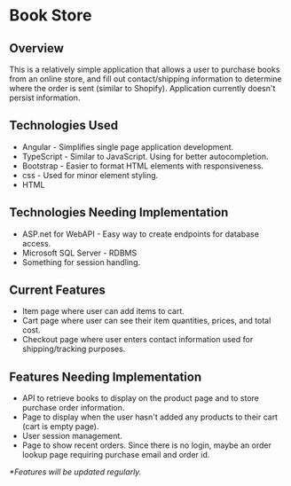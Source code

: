 <h1>Book Store</h1>
<h2>Overview</h2>
<p>This is a relatively simple application that allows a user to purchase books from an online store, and fill out contact/shipping information to determine where the order is sent (similar to Shopify). Application currently doesn't persist information.</p>
<h2>Technologies Used</h2>
<ul>
  <li>Angular - Simplifies single page application development.</li>
  <li>TypeScript - Similar to JavaScript. Using for better autocompletion.</li>
  <li>Bootstrap - Easier to format HTML elements with responsiveness.</li>
  <li>css - Used for minor element styling.</li>
  <li>HTML</li>
</ul>
<h2>Technologies Needing Implementation</h2>
<ul>
  <li>ASP.net for WebAPI - Easy way to create endpoints for database access.</li>
  <li>Microsoft SQL Server - RDBMS</li>
  <li>Something for session handling.</li>
</ul>

<h2>Current Features</h2>
<ul>
  <li>Item page where user can add items to cart.</li>
  <li>Cart page where user can see their item quantities, prices, and total cost.</li>
  <li>Checkout page where user enters contact information used for shipping/tracking purposes.</li>
</ul>
<h2>Features Needing Implementation</h2>
<ul>
  <li>API to retrieve books to display on the product page and to store purchase order information.</li>
  <li>Page to display when the user hasn't added any products to their cart (cart is empty page).</li>
  <li>User session management.</li>
  <li>Page to show recent orders. Since there is no login, maybe an order lookup page requiring purchase email and order id.</li>
</ul>
<p><i>*Features will be updated regularly.</i></p>

